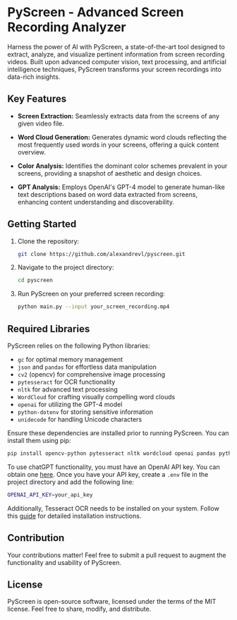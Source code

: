 # PyScreen - Advanced Screen Recording Analyzer

Harness the power of AI with PyScreen, a state-of-the-art tool designed to extract, analyze, and visualize pertinent information from screen recording videos. Built upon advanced computer vision, text processing, and artificial intelligence techniques, PyScreen transforms your screen recordings into data-rich insights.

## Key Features

- **Screen Extraction:** Seamlessly extracts data from the screens of any given video file.

- **Word Cloud Generation:** Generates dynamic word clouds reflecting the most frequently used words in your screens, offering a quick content overview.

- **Color Analysis:** Identifies the dominant color schemes prevalent in your screens, providing a snapshot of aesthetic and design choices.

- **GPT Analysis:** Employs OpenAI's GPT-4 model to generate human-like text descriptions based on word data extracted from screens, enhancing content understanding and discoverability.

## Getting Started

1. Clone the repository:

   ```bash
   git clone https://github.com/alexandrevl/pyscreen.git
   ```

2. Navigate to the project directory:

   ```bash
   cd pyscreen
   ```

3. Run PyScreen on your preferred screen recording:

   ```bash
   python main.py --input your_screen_recording.mp4
   ```

## Required Libraries

PyScreen relies on the following Python libraries:

- `gc` for optimal memory management
- `json` and `pandas` for effortless data manipulation
- `cv2` (opencv) for comprehensive image processing
- `pytesseract` for OCR functionality
- `nltk` for advanced text processing
- `WordCloud` for crafting visually compelling word clouds
- `openai` for utilizing the GPT-4 model
- `python-dotenv` for storing sensitive information
- `unidecode` for handling Unicode characters

Ensure these dependencies are installed prior to running PyScreen. You can install them using pip:

```bash
pip install opencv-python pytesseract nltk wordcloud openai pandas python-dotenv unidecode
```

To use chatGPT functionality, you must have an OpenAI API key. You can obtain one [here](https://beta.openai.com/). Once you have your API key, create a `.env` file in the project directory and add the following line:

```bash
OPENAI_API_KEY=your_api_key
```

Additionally, Tesseract OCR needs to be installed on your system. Follow this [guide](https://tesseract-ocr.github.io/tessdoc/Installation.html) for detailed installation instructions.

## Contribution

Your contributions matter! Feel free to submit a pull request to augment the functionality and usability of PyScreen.

## License

PyScreen is open-source software, licensed under the terms of the MIT license. Feel free to share, modify, and distribute.

